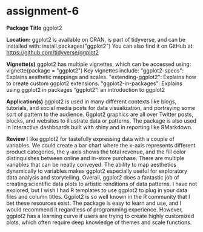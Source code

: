 # assignment-6
**Package Title** ggplot2

**Location:** ggplot2 is available on CRAN, is part of tidyverse, and can be installed with: install.packages("ggplot2")
You can also find it on GitHub at: https://github.com/tidyverse/ggplot2

**Vignette(s)**
ggplot2 has multiple vignettes, which can be accessed using:
vignette(package = "ggplot2")
Key vignettes include:
"ggplot2-specs": Explains aesthetic mappings and scales.
"extending-ggplot2": Explains how to create custom ggplot2 extensions.
"ggplot2-in-packages": Explains using ggplot2 in packages
“ggplot2”:  an introduction to ggplot2

**Application(s)**
ggplot2 is used in many different contexts like blogs, tutorials, and social media posts for data visualization, and portraying some sort of pattern to the audience. Ggplot2 graphics are all over Twitter posts, blocks, and websites to illustrate data or patterns. The package is also used in interactive dashboards built with shiny and in reporting like RMarkdown.

**Review**
I like ggplot2 for tastefully expressing data with a couple of variables. We could create a bar chart where the x-axis represents different product categories, the y-axis shows the total revenue, and the fill color distinguishes between online and in-store purchase. There are multiple variables that can be neatly conveyed. The ability to map aesthetics dynamically to variables makes ggplot2 especially useful for exploratory data analysis and storytelling. Overall, ggplot2 does a fantastic job of creating scientific data plots to artistic renditions of data patterns. 
I have not explored, but I wish I had R templates to use ggplot2 to plug in your data files and column titles. Ggplot2 is so well known in the R community that I bet these resources exist. 
The package is easy to learn and use, and I would recommend it regardless of programming experience. However, ggplot2 has a learning curve if users are trying to create highly customized plots, which often require deep knowledge of themes and scale functions.

